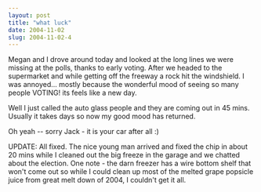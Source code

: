 ```yaml
---
layout: post
title: "what luck"
date: 2004-11-02
slug: 2004-11-02-4
---
```


Megan and I drove around today and looked at the long lines we were missing at the polls, thanks to early voting.  After we headed to the supermarket and while getting off the freeway a rock hit the windshield.   I was annoyed... mostly because the wonderful mood of seeing so many people VOTING!  its feels like a new day.

Well I just called the auto glass people and they are coming out in 45 mins.  Usually it takes days so now my good mood has returned.  

Oh yeah -- sorry Jack - it is your car after all :)

UPDATE: All fixed.  The nice young man arrived and fixed the chip in about 20 mins while I cleaned out the big freeze in the garage and we chatted about the election.  One note - the darn freezer has a wire bottom shelf that won&apos;t come out so while I could clean up most of the melted grape popsicle juice from great melt down of 2004, I couldn&apos;t get it all.


